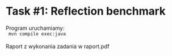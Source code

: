 # Task #1: Reflection benchmark

Program uruchamiamy:
<br>
``` mvn compile exec:java```
<br>
<br>
Raport z wykonania zadania w raport.pdf

